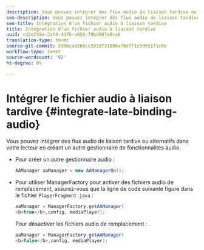 ```yaml
---
description: Vous pouvez intégrer des flux audio de liaison tardive ou alternatifs dans votre lecteur en créant un autre gestionnaire de fonctionnalités audio.
seo-description: Vous pouvez intégrer des flux audio de liaison tardive ou alternatifs dans votre lecteur en créant un autre gestionnaire de fonctionnalités audio.
seo-title: Intégration d’un fichier audio à liaison tardive
title: Intégration d’un fichier audio à liaison tardive
uuid: cd2e259a-2af4-4d7b-a856-79bd087e8ca6
translation-type: tm+mt
source-git-commit: 31b6cad26bcc393d731080a70eff1c59551f1c8e
workflow-type: tm+mt
source-wordcount: '92'
ht-degree: 0%

---
```



# Intégrer le fichier audio à liaison tardive {#integrate-late-binding-audio}

Vous pouvez intégrer des flux audio de liaison tardive ou alternatifs dans votre lecteur en créant un autre gestionnaire de fonctionnalités audio.

* Pour créer un autre gestionnaire audio :

   ```java
   AAManager aaManager = new AAManagerOn(); 
   ```

* Pour utiliser ManagerFactory pour activer des fichiers audio de remplacement, assurez-vous que la ligne de code suivante figure dans le fichier `PlayerFragment.java` :

   ```java
   aaManager = ManagerFactory.getAAManager( 
   <b>true</b>,config, mediaPlayer);
   ```

   Pour désactiver les fichiers audio de remplacement :

   ```java
   aaManager = ManagerFactory.getAAManager( 
   <b>false</b>,config, mediaPlayer);
   ```

